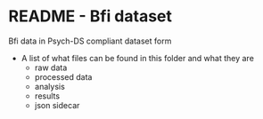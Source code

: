 # README - Bfi dataset

Bfi data in Psych-DS compliant dataset form


- A list of what files can be found in this folder and what they are
    - raw data
    - processed data
    - analysis
    - results
    - json sidecar
    
